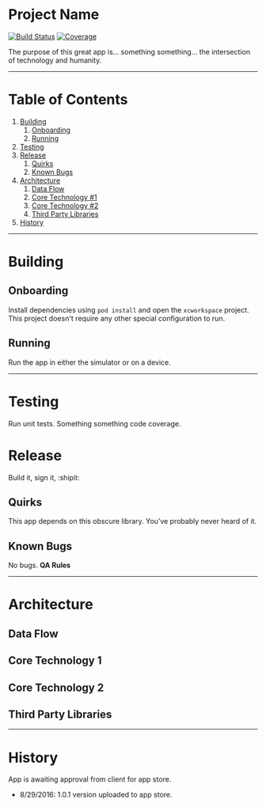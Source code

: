 # Project Name

 <!-- Replace the 2 instances of "ios-template" in each of the links below with
      the name of your project in Jenkins. -->
[![Build Status](https://ci.intrepid.io/buildStatus/icon?job=ios-template)](https://ci.intrepid.io/job/ios-template/)
[![Coverage](http://ci.intrepid.io:9913/jenkins/cobertura/ios-template/)](https://ci.intrepid.io/job/ios-template/cobertura/)

The purpose of this great app is… something something… the intersection of technology and humanity.
___
# Table of Contents

1. [Building](#building)
   1. [Onboarding](#onboarding)
   2. [Running](#running)
2. [Testing](#testing)
3. [Release](#release)
   1. [Quirks](#quirks)
   2. [Known Bugs](#known-bugs)
4. [Architecture](#architecture)
   1. [Data Flow](#data-flow)
   2. [Core Technology #1](#core-technology-1)
   3. [Core Technology #2](#core-technology-2)
   4. [Third Party Libraries](#third-party-libraries)
5. [History](#history)

___

# Building
## Onboarding
Install dependencies using `pod install` and open the `xcworkspace` project.
This project doesn't require any other special configuration to run.

## Running
Run the app in either the simulator or on a device.
___

# Testing
Run unit tests.
Something something code coverage.

# Release
Build it, sign it, :shipit:

## Quirks
This app depends on this obscure library. You’ve probably never heard of it.

## Known Bugs
No bugs. **QA Rules**
___

# Architecture
## Data Flow
## Core Technology 1
## Core Technology 2
## Third Party Libraries
___

# History
App is awaiting approval from client for app store.

- 8/29/2016: 1.0.1 version uploaded to app store.
